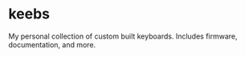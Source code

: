 # keebs
My personal collection of custom built keyboards. Includes firmware, documentation, and more.
